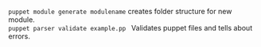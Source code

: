 ```puppet module generate modulename``` creates folder structure for new module.   
```puppet parser validate example.pp ``` Validates puppet files and tells about errors.
